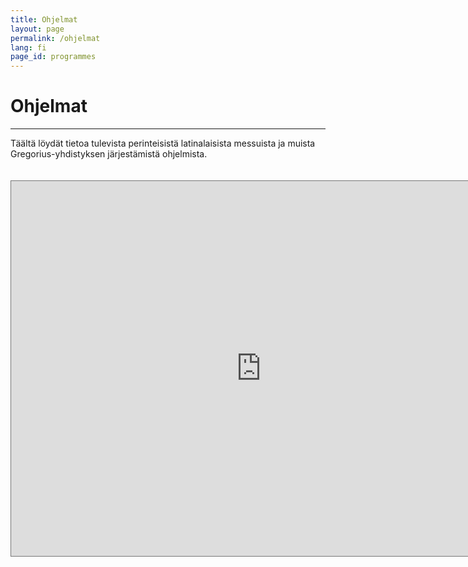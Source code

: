 ```yaml
---
title: Ohjelmat
layout: page
permalink: /ohjelmat
lang: fi
page_id: programmes
---
```


# Ohjelmat

---

Täältä löydät tietoa tulevista perinteisistä latinalaisista messuista ja muista Gregorius-yhdistyksen järjestämistä ohjelmista.

<iframe src="https://calendar.google.com/calendar/embed?height=600&wkst=1&ctz=Europe%2FHelsinki&showPrint=0&showNav=0&mode=AGENDA&showCalendars=0&src=MmIxYzJmYmFlMjViNDQ3N2U0MTcxMGFiYWQ0OTg5NWQzMGI0MzY3N2EyMTM5MzdiOTcwOTU4NWY2MTJmOTg2MkBncm91cC5jYWxlbmRhci5nb29nbGUuY29t&color=%234285f4" style="border:solid 1px #777; margin: 20px 0;" width="800" height="600" frameborder="0" scrolling="no"></iframe>
